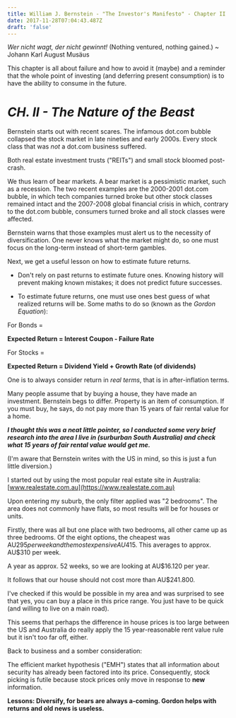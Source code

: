 ```yaml
---
title: William J. Bernstein - "The Investor's Manifesto" - Chapter II
date: 2017-11-28T07:04:43.487Z
draft: 'false'
---
```

*Wer nicht wagt, der nicht gewinnt!* (Nothing ventured, nothing gained.) ~ Johann Karl August Musäus

This chapter is all about failure and how to avoid it (maybe) and a reminder that the whole point of investing (and deferring present consumption) is to have the ability to consume in the future.  

# *CH. II - The Nature of the Beast*

Bernstein starts out with recent scares. The infamous dot.com bubble collapsed the stock market in late nineties and early 2000s. Every stock class that was *not* a dot.com business suffered. 

Both real estate investment trusts ("REITs") and small stock bloomed post-crash. 

We thus learn of bear markets. A bear market is a pessimistic market, such as a recession. The two recent examples are the 2000-2001 dot.com bubble, in which tech companies turned broke but other stock classes remained intact and the 2007-2008 global financial crisis in which, contrary to the dot.com bubble, consumers turned broke and all stock classes were affected.

Bernstein warns that those examples must alert us to the necessity of diversification. One never knows what the market might do, so one must focus on the long-term instead of short-term gambles.

Next, we get a useful lesson on how to estimate future returns.

- Don't rely on past returns to estimate future ones. 
Knowing history will prevent making known mistakes; it does not predict future successes. 

- To estimate future returns, one must use ones best guess of what realized returns will be.
Some maths to do so (known as the *Gordon Equation*):

For Bonds =

**Expected Return = Interest Coupon - Failure Rate**

For Stocks =

**Expected Return = Dividend Yield + Growth Rate (of dividends)**

One is to always consider return in *real terms*, that is in after-inflation terms.

Many people assume that by buying a house, they have made an investment. Bernstein begs to differ. Property is an item of consumption. If you must buy, he says, do not pay more than 15 years of fair rental value for a home. 

***I thought this was a neat little pointer, so I conducted some very brief research into the area I live in (surburban South Australia) and check what 15 years of fair rental value would get me.***

(I'm aware that Bernstein writes with the US in mind, so this is just a fun little diversion.)

I started out by using the most popular real estate site in Australia: [www.realestate.com.au](https://www.realestate.com.au)

Upon entering my suburb, the only filter applied was "2 bedrooms". The area does not commonly have flats, so most results will be for houses or units.

Firstly, there was all but one place with two bedrooms, all other came up as three bedrooms. Of the eight options, the cheapest was AU$295 per week and the most expensive AU$415. This averages to approx. AU$310 per week.

A year as approx. 52 weeks, so we are looking at AU$16.120 per year. 

It follows that our house should not cost more than AU$241.800. 

I've checked if this would be possible in my area and was surprised to see that yes, you can buy a place in this price range. You just have to be quick (and willing to live on a main road).

This seems that perhaps the difference in house prices is too large between the US and Australia do really apply the 15 year-reasonable rent value rule but it isn't too far off, either.

Back to business and a somber consideration:

The efficient market hypothesis ("EMH") states that all information about security has already been factored into its price. Consequently, stock picking is futile because stock prices only move in response to **new** information.

**Lessons: Diversify, for bears are always a-coming. Gordon helps with returns and old news is useless.**







